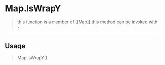 # Map.IsWrapY
> this function is a member of [[Map]]
> this method can be invoked with `.`
-----
## Usage
> Map.IsWrapY()
